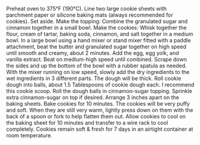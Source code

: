 Preheat oven to 375°F (190°C). Line two large cookie sheets with parchment paper or silicone baking mats (always recommended for cookies). Set aside.
Make the topping: Combine the granulated sugar and cinnamon together in a small bowl.
Make the cookies: Whisk together the flour, cream of tartar, baking soda, cinnamon, and salt together in a medium bowl.
In a large bowl using a hand mixer or stand mixer fitted with a paddle attachment, beat the butter and granulated sugar together on high speed until smooth and creamy, about 2 minutes. Add the egg, egg yolk, and vanilla extract. Beat on medium-high speed until combined. Scrape down the sides and up the bottom of the bowl with a rubber spatula as needed. With the mixer running on low speed, slowly add the dry ingredients to the wet ingredients in 3 different parts. The dough will be thick.
Roll cookie dough into balls, about 1.5 Tablespoons of cookie dough each. I recommend this cookie scoop. Roll the dough balls in cinnamon-sugar topping. Sprinkle extra cinnamon-sugar on top if desired. Arrange 3 inches apart on the baking sheets.
Bake cookies for 10 minutes. The cookies will be very puffy and soft. When they are still very warm, lightly press down on them with the back of a spoon or fork to help flatten them out. Allow cookies to cool on the baking sheet for 10 minutes and transfer to a wire rack to cool completely.
Cookies remain soft & fresh for 7 days in an airtight container at room temperature.